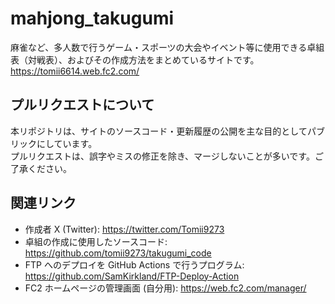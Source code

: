 # mahjong_takugumi

麻雀など、多人数で行うゲーム・スポーツの大会やイベント等に使用できる卓組表（対戦表）、およびその作成方法をまとめているサイトです。  
https://tomii6614.web.fc2.com/

## プルリクエストについて

本リポジトリは、サイトのソースコード・更新履歴の公開を主な目的としてパブリックにしています。  
プルリクエストは、誤字やミスの修正を除き、マージしないことが多いです。ご了承ください。

## 関連リンク

- 作成者 X (Twitter): https://twitter.com/Tomii9273
- 卓組の作成に使用したソースコード: https://github.com/tomii9273/takugumi_code
- FTP へのデプロイを GitHub Actions で行うプログラム: https://github.com/SamKirkland/FTP-Deploy-Action
- FC2 ホームページの管理画面 (自分用): https://web.fc2.com/manager/
